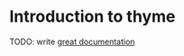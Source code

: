 # Introduction to thyme

TODO: write [great documentation](http://jacobian.org/writing/what-to-write/)

